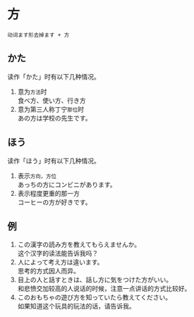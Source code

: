# 方  
```
动词ます形去掉ます + 方
```
## かた  
读作「かた」时有以下几种情况。  
1. 意为`方法`时  
食べ方、使い方、行き方  
2. 意为第三人称丁宁`那位`时  
あの方は学校の先生です。  
## ほう  
读作「ほう」时有以下几种情况。  
1. 表示`方向，方位`  
あっちの方にコンビニがあります。  
2. 表示程度更重的那一方  
コーヒーの方が好きです。　　
## 例
1. この漢字の読み方を教えてもらえませんか。  
这个汉字的读法能告诉我吗？
2. 人によって考え方は違います。  
思考的方式因人而异。  
3. 目上の人と話すときは、話し方に気をつけた方がいい。  
和悲愤交加较高的人说话的时候，注意一点讲话的方式比较好。
4. このおもちゃの遊び方を知っていたら教えてください。  
如果知道这个玩具的玩法的话，请告诉我。
